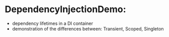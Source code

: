 # DependencyInjectionDemo:
- dependency lifetimes in a DI container
- demonstration of the differences between: Transient, Scoped, Singleton
